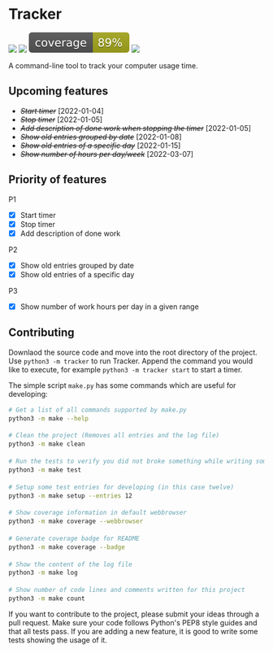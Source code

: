 # Tracker

<a href="https://github.com/guemax/tracker/issues" alt="Issues"><img src="https://img.shields.io/github/issues/guemax/tracker"></a>
<a href="https://github.com/guemax/tracker/pulls" alt="Pull requests"><img src="https://img.shields.io/github/issues-pr/guemax/tracker"><a>
<a href="https://github.com/guemax/tracker" alt="Code coverage"><img src="./docs/coverage-badge/coverage.svg"></a>
<a href="https://github.com/guemax/tracker/blob/main/LICENSE" alt="License"><img src="https://img.shields.io/github/license/guemax/tracker"></a>

<!-- ![GitHub release (latest by date)](https://img.shields.io/github/v/release/guemax/tracker) -->

A command-line tool to track your computer usage time.

## Upcoming features

- _~~Start timer~~_ [2022-01-04]
- _~~Stop timer~~_ [2022-01-05]
- _~~Add description of done work when stopping the timer~~_ [2022-01-05]
- _~~Show old entries grouped by date~~_ [2022-01-08]
- _~~Show old entries of a specific day~~_ [2022-01-15]
- _~~Show number of hours per day/week~~_ [2022-03-07]

## Priority of features

P1

- [x] Start timer
- [x] Stop timer
- [x] Add description of done work

P2

- [x] Show old entries grouped by date
- [X] Show old entries of a specific day

P3

- [X] Show number of work hours per day in a given range
## Contributing

Downlaod the source code and move into the root directory of the project. Use `python3 -m tracker` to run Tracker. 
Append the command you would like to execute, for example `python3 -m tracker start` to start a timer.

The simple script `make.py` has some commands which are useful for developing:

```bash
# Get a list of all commands supported by make.py
python3 -m make --help

# Clean the project (Removes all entries and the log file)
python3 -m make clean

# Run the tests to verify you did not broke something while writing some code
python3 -m make test

# Setup some test entries for developing (in this case twelve)
python3 -m make setup --entries 12

# Show coverage information in default webbrowser
python3 -m make coverage --webbrowser

# Generate coverage badge for README
python3 -m make coverage --badge

# Show the content of the log file
python3 -m make log

# Show number of code lines and comments written for this project
python3 -m make count
```

If you want to contribute to the project, please submit your ideas through a pull request. 
Make sure your code follows Python's PEP8 style guides and that all tests pass. If you are adding a new feature, 
it is good to write some tests showing the usage of it.
